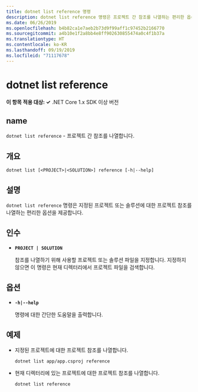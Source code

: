 ```yaml
---
title: dotnet list reference 명령
description: dotnet list reference 명령은 프로젝트 간 참조를 나열하는 편리한 옵션을 제공합니다.
ms.date: 06/26/2019
ms.openlocfilehash: b4b82ca1e7aeb2b73d9f99aff1c97452b2166770
ms.sourcegitcommit: a4b10e1f2a8bb4e8ff902630855474a0c4f1b37a
ms.translationtype: HT
ms.contentlocale: ko-KR
ms.lasthandoff: 09/19/2019
ms.locfileid: "71117678"
---
```

# <a name="dotnet-list-reference"></a>dotnet list reference

**이 항목 적용 대상: ✓** .NET Core 1.x SDK 이상 버전

<!-- todo: uncomment when all CLI commands are reviewed
[!INCLUDE [topic-appliesto-net-core-all](../../../includes/topic-appliesto-net-core-all.md)]
-->

## <a name="name"></a>name

`dotnet list reference` - 프로젝트 간 참조를 나열합니다.

## <a name="synopsis"></a>개요

`dotnet list [<PROJECT>|<SOLUTION>] reference [-h|--help]`

## <a name="description"></a>설명

`dotnet list reference` 명령은 지정된 프로젝트 또는 솔루션에 대한 프로젝트 참조를 나열하는 편리한 옵션을 제공합니다.

## <a name="arguments"></a>인수

* **`PROJECT | SOLUTION`**

  참조를 나열하기 위해 사용할 프로젝트 또는 솔루션 파일을 지정합니다. 지정하지 않으면 이 명령은 현재 디렉터리에서 프로젝트 파일을 검색합니다.

## <a name="options"></a>옵션

* **`-h|--help`**

  명령에 대한 간단한 도움말을 출력합니다.

## <a name="examples"></a>예제

* 지정된 프로젝트에 대한 프로젝트 참조를 나열합니다.

  ```dotnetcli
  dotnet list app/app.csproj reference
  ```

* 현재 디렉터리에 있는 프로젝트에 대한 프로젝트 참조를 나열합니다.

  ```dotnetcli
  dotnet list reference
  ```
